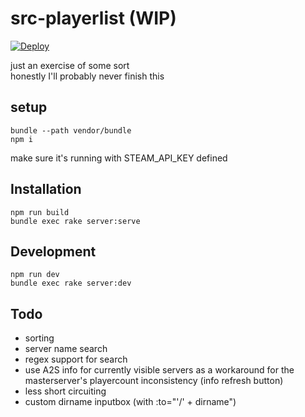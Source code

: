# src-playerlist (WIP)

[![Deploy](https://www.herokucdn.com/deploy/button.svg)](https://heroku.com/deploy)

just an exercise of some sort\
honestly I'll probably never finish this

## setup
```
bundle --path vendor/bundle
npm i
```
make sure it's running with STEAM_API_KEY defined

## Installation
```
npm run build
bundle exec rake server:serve
```

## Development
```
npm run dev
bundle exec rake server:dev
```

## Todo
- sorting
- server name search
- regex support for search
- use A2S info for currently visible servers as a workaround for the masterserver's playercount inconsistency (info refresh button)
- less short circuiting
- custom dirname inputbox (with :to="'/' + dirname")